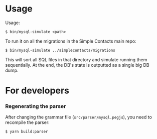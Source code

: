 # Usage

Usage:

    $ bin/mysql-simulate <path>

To run it on all the migrations in the Simple Contacts main repo:

    $ bin/mysql-simulate ../simplecontacts/migrations

This will sort all SQL files in that directory and simulate running them
sequentially.  At the end, the DB's state is outputted as a single big DB dump.


# For developers

### Regenerating the parser

After changing the grammar file (`src/parser/mysql.pegjs`), you need to
recompile the parser:

    $ yarn build:parser

